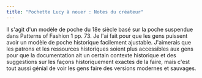 ```yaml
---
title: "Pochette Lucy à nouer : Notes du créateur"
---
```


Il s'agit d'un modèle de poche du 18e siècle basé sur la poche suspendue dans Patterns of Fashion 1 pp. 73. Je l'ai fait pour que les gens puissent avoir un modèle de poche historique facilement ajustable. J'aimerais que les patrons et les ressources historiques soient plus accessibles aux gens pour que la documentation ait un certain contexte historique et des suggestions sur les façons historiquement exactes de la faire, mais c'est tout aussi génial de voir les gens faire des versions modernes et sauvages. 
